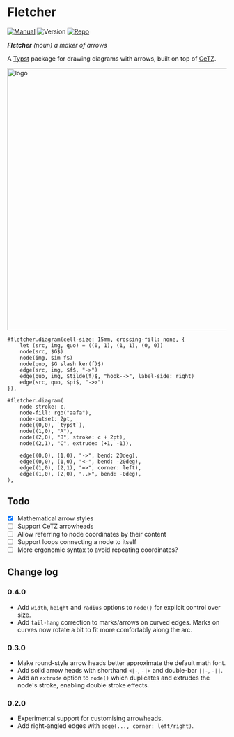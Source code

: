 # Fletcher

[![Manual](https://img.shields.io/badge/docs-manual.pdf-green)](https://github.com/Jollywatt/typst-fletcher/raw/master/docs/manual.pdf)
![Version](https://img.shields.io/badge/dynamic/toml?url=https%3A%2F%2Fgithub.com%2FJollywatt%2Farrow-diagrams%2Fraw%2Fmaster%2Ftypst.toml&query=package.version&label=version)
[![Repo](https://img.shields.io/badge/GitHub-repo-blue)](https://github.com/Jollywatt/typst-fletcher)

_**Fletcher** (noun) a maker of arrows_

A [Typst]("https://typst.app/") package for drawing diagrams with arrows,
built on top of [CeTZ]("https://github.com/johannes-wolf/cetz").

<picture>
  <source media="(prefers-color-scheme: dark)" srcset="https://github.com/Jollywatt/typst-fletcher/raw/master/docs/examples/example-2.svg">
  <img alt="logo" width="600" src="https://github.com/Jollywatt/typst-fletcher/raw/master/docs/examples/example-1.svg">
</picture>

```typ
#fletcher.diagram(cell-size: 15mm, crossing-fill: none, {
	let (src, img, quo) = ((0, 1), (1, 1), (0, 0))
	node(src, $G$)
	node(img, $im f$)
	node(quo, $G slash ker(f)$)
	edge(src, img, $f$, "->")
	edge(quo, img, $tilde(f)$, "hook-->", label-side: right)
	edge(src, quo, $pi$, "->>")
}),

#fletcher.diagram(
	node-stroke: c,
	node-fill: rgb("aafa"),
	node-outset: 2pt,
	node((0,0), `typst`),
	node((1,0), "A"),
	node((2,0), "B", stroke: c + 2pt),
	node((2,1), "C", extrude: (+1, -1)),

	edge((0,0), (1,0), "->", bend: 20deg),
	edge((0,0), (1,0), "<-", bend: -20deg),
	edge((1,0), (2,1), "=>", corner: left),
	edge((1,0), (2,0), "..>", bend: -0deg),
),

```

## Todo

- [x] Mathematical arrow styles
- [ ] Support CeTZ arrowheads
- [ ] Allow referring to node coordinates by their content
- [ ] Support loops connecting a node to itself
- [ ] More ergonomic syntax to avoid repeating coordinates?

## Change log

### 0.4.0

- Add `width`, `height` and `radius` options to `node()` for explicit control over size.
- Add `tail-hang` correction to marks/arrows on curved edges. Marks on curves now rotate a bit to fit more comfortably along the arc.

### 0.3.0

- Make round-style arrow heads better approximate the default math font.
- Add solid arrow heads with shorthand `<|-`, `-|>` and double-bar `||-`, `-||`.
- Add an `extrude` option to `node()` which duplicates and extrudes the node's stroke, enabling double stroke effects.

### 0.2.0

- Experimental support for customising arrowheads.
- Add right-angled edges with `edge(..., corner: left/right)`.